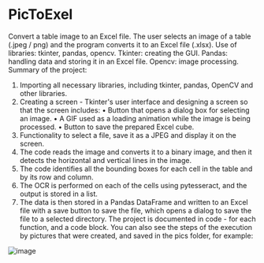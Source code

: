 # PicToExel
Convert a table image to an Excel file.
The user selects an image of a table (.jpeg / png) and the program converts it to an Excel file (.xlsx).
Use of libraries: tkinter, pandas, opencv.
Tkinter: creating the GUI.
Pandas: handling data and storing it in an Excel file.
Opencv: image processing.
Summary of the project:
1. Importing all necessary libraries, including tkinter, pandas, OpenCV and other libraries.
2. Creating a screen - Tkinter's user interface and designing a screen so that the screen includes:
• Button that opens a dialog box for selecting an image.
• A GIF used as a loading animation while the image is being processed.
• Button to save the prepared Excel cube.
  3. Functionality to select a file, save it as a JPEG and display it on the screen.
4. The code reads the image and converts it to a binary image, and then it detects the horizontal and vertical lines in the image.
  5. The code identifies all the bounding boxes for each cell in the table and by its row and column.
  6. The OCR is performed on each of the cells using pytesseract, and the output is stored in a list.
  7. The data is then stored in a Pandas DataFrame and written to an Excel file with a save button to save the file, which opens a dialog to save the file to a selected directory.
The project is documented in code - for each function, and a code block.
You can also see the steps of the execution by pictures that were created, and saved in the pics folder, for example:

![image](https://github.com/TamarShayo/PicToExel/assets/120498576/d0a2a14b-c389-4b82-9cb8-fd852aa6048a)
